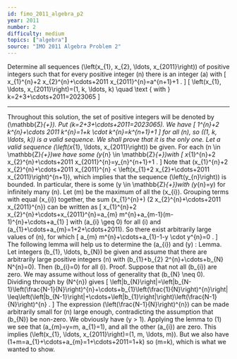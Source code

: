 ```yaml
---
id: fimo_2011_algebra_p2
year: 2011
number: 2
difficulty: medium
topics: ["algebra"]
source: "IMO 2011 Algebra Problem 2"
---
```


Determine all sequences \(\left(x_{1}, x_{2}, \ldots, x_{2011}\right)\) of positive integers such that for every positive integer \(n\) there is an integer \(a\) with
\[
x_{1}^{n}+2 x_{2}^{n}+\cdots+2011 x_{2011}^{n}=a^{n+1}+1 .
\]
\[
\left(x_{1}, \ldots, x_{2011}\right)=(1, k, \ldots, k) \quad \text { with } k=2+3+\cdots+2011=2023065
\]

---
Throughout this solution, the set of positive integers will be denoted by \(\mathbb{Z}_{+}\).
Put \(k=2+3+\cdots+2011=2023065\). We have
\[
1^{n}+2 k^{n}+\cdots 2011 k^{n}=1+k \cdot k^{n}=k^{n+1}+1
\]
for all \(n\), so \((1, k, \ldots, k)\) is a valid sequence. We shall prove that it is the only one.
Let a valid sequence \(\left(x_{1}, \ldots, x_{2011}\right)\) be given. For each \(n \in \mathbb{Z}_{+}\)we have some \(y_{n} \in \mathbb{Z}_{+}\)with
\[
x_{1}^{n}+2 x_{2}^{n}+\cdots+2011 x_{2011}^{n}=y_{n}^{n+1}+1 .
\]
Note that \(x_{1}^{n}+2 x_{2}^{n}+\cdots+2011 x_{2011}^{n} < \left(x_{1}+2 x_{2}+\cdots+2011 x_{2011}\right)^{n+1}\), which implies that the sequence \(\left(y_{n}\right)\) is bounded. In particular, there is some \(y \in \mathbb{Z}_{+}\)with \(y_{n}=y\) for infinitely many \(n\).
Let \(m\) be the maximum of all the \(x_{i}\). Grouping terms with equal \(x_{i}\) together, the sum \(x_{1}^{n}+\) \(2 x_{2}^{n}+\cdots+2011 x_{2011}^{n}\) can be written as
\[
x_{1}^{n}+2 x_{2}^{n}+\cdots+x_{2011}^{n}=a_{m} m^{n}+a_{m-1}(m-1)^{n}+\cdots+a_{1}
\]
with \(a_{i} \geq 0\) for all \(i\) and \(a_{1}+\cdots+a_{m}=1+2+\cdots+2011\). So there exist arbitrarily large values of \(n\), for which
\[
a_{m} m^{n}+\cdots+a_{1}-1-y \cdot y^{n}=0 .
\]
The following lemma will help us to determine the \(a_{i}\) and \(y\) :
Lemma. Let integers \(b_{1}, \ldots, b_{N}\) be given and assume that there are arbitrarily large positive integers \(n\) with \(b_{1}+b_{2} 2^{n}+\cdots+b_{N} N^{n}=0\). Then \(b_{i}=0\) for all \(i\).
Proof. Suppose that not all \(b_{i}\) are zero. We may assume without loss of generality that \(b_{N} \neq 0\). Dividing through by \(N^{n}\) gives
\[
\left|b_{N}\right|=\left|b_{N-1}\left(\frac{N-1}{N}\right)^{n}+\cdots+b_{1}\left(\frac{1}{N}\right)^{n}\right| \leq\left(\left|b_{N-1}\right|+\cdots+\left|b_{1}\right|\right)\left(\frac{N-1}{N}\right)^{n} .
\]
The expression \(\left(\frac{N-1}{N}\right)^{n}\) can be made arbitrarily small for \(n\) large enough, contradicting the assumption that \(b_{N}\) be non-zero.
We obviously have \(y > 1\). Applying the lemma to (1) we see that \(a_{m}=y=m, a_{1}=1\), and all the other \(a_{i}\) are zero. This implies \(\left(x_{1}, \ldots, x_{2011}\right)=(1, m, \ldots, m)\). But we also have \(1+m=a_{1}+\cdots+a_{m}=1+\cdots+2011=1+k\) so \(m=k\), which is what we wanted to show.
